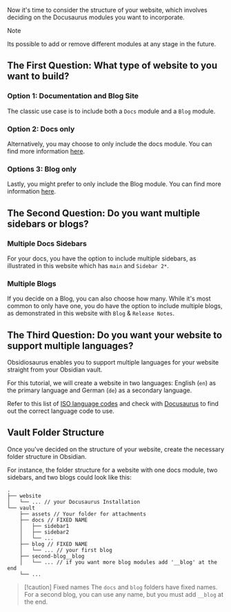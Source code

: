 
Now it's time to consider the structure of your website, which involves deciding on the Docusaurus modules you want to incorporate.

>[!note] 
>Its possible to add or remove different modules at any stage in the future.


## The First Question: What type of website to you want to build?

### Option 1: Documentation  and Blog Site

The classic use case is to include both a `Docs` module and a `Blog` module.

### Option 2: Docs only

Alternatively, you may choose to only include the docs module.
You can find more information [here](https://docusaurus.io/docs/docs-introduction#docs-only-mode).

### Options 3: Blog only

Lastly, you might prefer to only include the Blog module.
You can find more information [here](https://docusaurus.io/docs/blog#blog-only-mode).


## The Second Question: Do you want multiple sidebars or blogs?

### Multiple Docs Sidebars

For your docs, you have the option to include multiple sidebars, as illustrated in this website which has `main` and `Sidebar 2*`.

### Multiple Blogs

If you decide on a Blog, you can also choose how many. While it's most common to only have one, you do have the option to include multiple blogs, as demonstrated in this website with `Blog` & `Release Notes`.

## The Third Question: Do you want your website to support multiple languages?

Obsidiosaurus enables you to support multiple languages for your website straight from your Obsidian vault. 

For this tutorial, we will create a website in two languages: English (`en`) as the primary language and German (`de`) as a secondary language. 

Refer to this list of [ISO language codes](https://en.wikipedia.org/wiki/List_of_ISO_639-1_codes) and check with [Docusaurus](https://docusaurus.io/docs/i18n/introduction) to find out the correct language code to use.

## Vault Folder Structure

Once you've decided on the structure of your website, create the necessary folder structure in Obsidian. 

For instance, the folder structure for a website with one docs module, two sidebars, and two blogs could look like this:

```
.
├── website
│   └── ... // your Docusaurus Installation
└── vault
    ├── assets // Your folder for attachments
    ├── docs // FIXED NAME
    │   ├── sidebar1
    │   ├── sidebar2
    │   └── ...
    ├── blog // FIXED NAME
    │   └── ... // your first blog
    ├── second-blog__blog
    │   └── ... // if you want more blog modules add '__blog' at the end
    └── ...
```

>[!caution] Fixed names
> The `docs` and `blog` folders have fixed names.
> For a second blog, you can use any name, but you must add `__blog` at the end.


